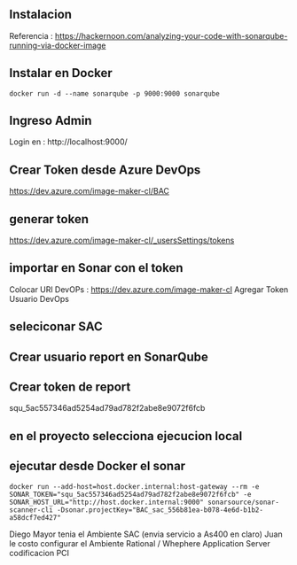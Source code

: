 ## Instalacion

Referencia : https://hackernoon.com/analyzing-your-code-with-sonarqube-running-via-docker-image

## Instalar en Docker
```console
docker run -d --name sonarqube -p 9000:9000 sonarqube
```

## Ingreso Admin

Login en : http://localhost:9000/

## Crear Token desde Azure DevOps
https://dev.azure.com/image-maker-cl/BAC

## generar token
https://dev.azure.com/image-maker-cl/_usersSettings/tokens

## importar en Sonar con el token
Colocar URl DevOPs : https://dev.azure.com/image-maker-cl
Agregar Token Usuario DevOps

## seleciconar SAC

## Crear usuario report en SonarQube

## Crear token de report
squ_5ac557346ad5254ad79ad782f2abe8e9072f6fcb


## en el proyecto selecciona ejecucion local


## ejecutar desde Docker el sonar
```console
docker run --add-host=host.docker.internal:host-gateway --rm -e SONAR_TOKEN="squ_5ac557346ad5254ad79ad782f2abe8e9072f6fcb" -e SONAR_HOST_URL="http://host.docker.internal:9000" sonarsource/sonar-scanner-cli -Dsonar.projectKey="BAC_sac_556b81ea-b078-4e6d-b1b2-a58dcf7ed427"

```


Diego Mayor tenia el Ambiente SAC (envia servicio a As400 en claro)
Juan le costo configurar el Ambiente Rational / Whephere Application Server
codificacion PCI






